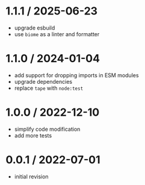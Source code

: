 
1.1.1 / 2025-06-23
==================

 * upgrade esbuild
 * use `biome` as a linter and formatter

1.1.0 / 2024-01-04
==================

 * add support for dropping imports in ESM modules
 * upgrade dependencies
 * replace `tape` with `node:test`

1.0.0 / 2022-12-10
==================

 * simplify code modification
 * add more tests

0.0.1 / 2022-07-01
==================

 * initial revision
